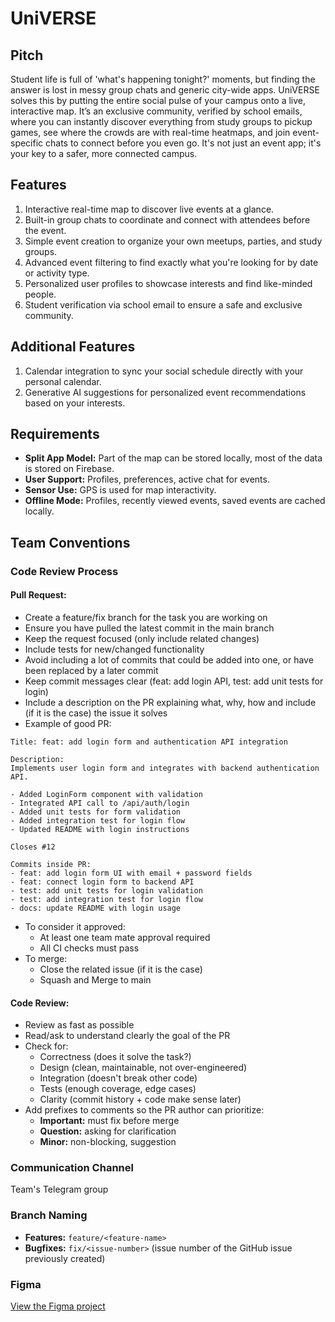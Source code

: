 # UniVERSE

## Pitch
Student life is full of 'what's happening tonight?' moments, but finding the answer is lost in messy group chats and generic city-wide apps. UniVERSE solves this by putting the entire social pulse of your campus onto a live, interactive map. It’s an exclusive community, verified by school emails, where you can instantly discover everything from study groups to pickup games, see where the crowds are with real-time heatmaps, and join event-specific chats to connect before you even go. It's not just an event app; it's your key to a safer, more connected campus.

## Features
1. Interactive real-time map to discover live events at a glance.
2. Built-in group chats to coordinate and connect with attendees before the event.
3. Simple event creation to organize your own meetups, parties, and study groups.
4. Advanced event filtering to find exactly what you're looking for by date or activity type.
5. Personalized user profiles to showcase interests and find like-minded people.
6. Student verification via school email to ensure a safe and exclusive community.

## Additional Features
1. Calendar integration to sync your social schedule directly with your personal calendar.
2. Generative AI suggestions for personalized event recommendations based on your interests.

## Requirements
- **Split App Model:** Part of the map can be stored locally, most of the data is stored on Firebase.
- **User Support:** Profiles, preferences, active chat for events.
- **Sensor Use:** GPS is used for map interactivity.
- **Offline Mode:** Profiles, recently viewed events, saved events are cached locally.

## Team Conventions

### Code Review Process
#### Pull Request:
* Create a feature/fix branch for the task you are working on
* Ensure you have pulled the latest commit in the main branch
* Keep the request focused (only include related changes)
* Include tests for new/changed functionality
* Avoid including a lot of commits that could be added into one, or have been replaced by a later commit
* Keep commit messages clear (feat: add login API, test: add unit tests for login)
* Include a description on the PR explaining what, why, how and include (if it is the case) the issue it solves
* Example of good PR:
```
Title: feat: add login form and authentication API integration

Description:
Implements user login form and integrates with backend authentication API.

- Added LoginForm component with validation
- Integrated API call to /api/auth/login
- Added unit tests for form validation
- Added integration test for login flow
- Updated README with login instructions

Closes #12

Commits inside PR:
- feat: add login form UI with email + password fields
- feat: connect login form to backend API
- test: add unit tests for login validation
- test: add integration test for login flow
- docs: update README with login usage
```
* To consider it approved:
   * At least one team mate approval required
   * All CI checks must pass
* To merge: 
   * Close the related issue (if it is the case)
   * Squash and Merge to main

#### Code Review: 
* Review as fast as possible
* Read/ask to understand clearly the goal of the PR
* Check for:
   * Correctness (does it solve the task?)
   * Design (clean, maintainable, not over-engineered)
   * Integration (doesn't break other code)
   * Tests (enough coverage, edge cases)
   * Clarity (commit history + code make sense later)
* Add prefixes to comments so the PR author can prioritize:
   * **Important:** must fix before merge
   * **Question:** asking for clarification
   * **Minor:** non-blocking, suggestion
 
### Communication Channel 
Team's Telegram group

### Branch Naming 
- **Features:** `feature/<feature-name>`  
- **Bugfixes:** `fix/<issue-number>` (issue number of the GitHub issue previously created)

### Figma
[View the Figma project](https://www.figma.com/files/team/1555155436667817387/project/462527297?fuid=1555684783915773231)

